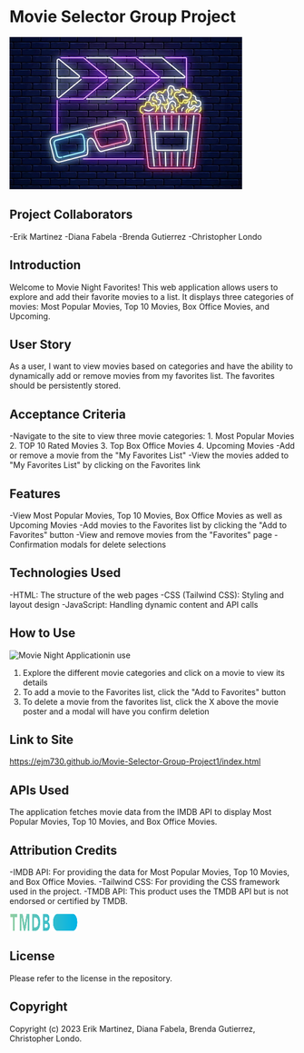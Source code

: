 # Movie Selector Group Project

![Movie Night Logo](images/Screenshot%202023-07-26%20at%208.00.41%20PM.png)

## Project Collaborators
-Erik Martinez
-Diana Fabela
-Brenda Gutierrez
-Christopher Londo

## Introduction
Welcome to Movie Night Favorites! This web application allows users to explore and add their favorite movies to a list. It displays three categories of movies: Most Popular Movies, Top 10 Movies, Box Office Movies, and Upcoming.

## User Story
As a user, I want to view movies based on categories and have the ability to dynamically add or remove movies from my favorites list. The favorites should be persistently stored.

## Acceptance Criteria
-Navigate to the site to view three movie categories:
    1. Most Popular Movies
    2. TOP 10 Rated Movies
    3. Top Box Office Movies
    4. Upcoming Movies
-Add or remove a movie from the "My Favorites List"
-View the movies added to "My Favorites List" by clicking on the Favorites link

## Features
-View Most Popular Movies, Top 10 Movies, Box Office Movies as well as Upcoming Movies
-Add movies to the Favorites list by clicking the "Add to Favorites" button
-View and remove movies from the "Favorites" page
-Confirmation modals for delete selections

## Technologies Used
-HTML: The structure of the web pages
-CSS (Tailwind CSS): Styling and layout design
-JavaScript: Handling dynamic content and API calls

## How to Use
![Movie Night Applicationin use](images/Movie%20Night!.gif)



1. Explore the different movie categories and click on a movie to view its details
2. To add a movie to the Favorites list, click the "Add to Favorites" button
3. To delete a movie from the favorites list, click the X above the movie poster and a modal will have you confirm deletion

## Link to Site
https://ejm730.github.io/Movie-Selector-Group-Project1/index.html

## APIs Used
The application fetches movie data from the IMDB API to display Most Popular Movies, Top 10 Movies, and Box Office Movies.

## Attribution Credits
-IMDB API: For providing the data for Most Popular Movies, Top 10 Movies, and Box Office Movies.
-Tailwind CSS: For providing the CSS framework used in the project.
-TMDB API: This product uses the TMDB API but is not endorsed or certified by TMDB.

<img src="images/tmdb attribution logo.PNG" alt="TMDB logo for attribution" width="120" height="30">

## License
Please refer to the license in the repository.

## Copyright
Copyright (c) 2023 Erik Martinez, Diana Fabela, Brenda Gutierrez, Christopher Londo.